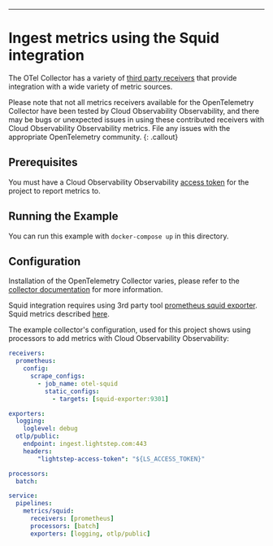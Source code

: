 ---
# Ingest metrics using the Squid integration

The OTel Collector has a variety of [third party receivers](https://github.com/open-telemetry/opentelemetry-collector-contrib/tree/master/receiver) that provide integration with a wide variety of metric sources.

Please note that not all metrics receivers available for the OpenTelemetry Collector have been tested by Cloud Observability Observability, and there may be bugs or unexpected issues in using these contributed receivers with Cloud Observability Observability metrics. File any issues with the appropriate OpenTelemetry community.
{: .callout}

## Prerequisites

You must have a Cloud Observability Observability [access token](/docs/create-and-manage-access-tokens) for the project to report metrics to.

## Running the Example

You can run this example with `docker-compose up` in this directory.

## Configuration

Installation of the OpenTelemetry Collector varies, please refer to the [collector documentation](https://opentelemetry.io/docs/collector/) for more information.

Squid integration requires using 3rd party tool [prometheus squid exporter](https://github.com/boynux/squid-exporter). Squid metrics described [here](https://github.com/boynux/squid-exporter/blob/master/collector/counters.go#L18).

The example collector's configuration, used for this project shows using processors to add metrics with Cloud Observability Observability:

``` yaml
receivers:
  prometheus:
    config:
      scrape_configs:
        - job_name: otel-squid
          static_configs:
            - targets: [squid-exporter:9301]

exporters:
  logging:
    loglevel: debug
  otlp/public:
    endpoint: ingest.lightstep.com:443
    headers:
        "lightstep-access-token": "${LS_ACCESS_TOKEN}"

processors:
  batch:

service:
  pipelines:
    metrics/squid:
      receivers: [prometheus]
      processors: [batch]
      exporters: [logging, otlp/public]
```
